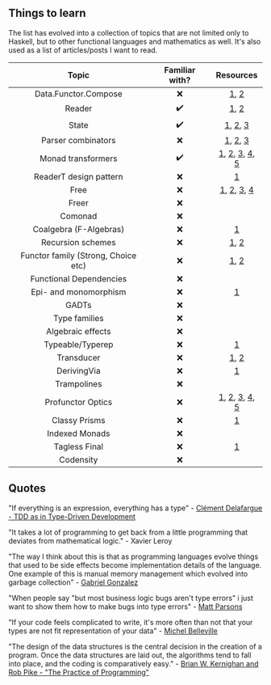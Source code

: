 ## Things to learn

The list has evolved into a collection of topics that are not limited only to Haskell, but to other functional languages and mathematics as well. It's also used as a list of articles/posts I want to read.

| Topic | Familiar with? | Resources |
|:-----:|:-----:| :-----:|
| Data.Functor.Compose | :x: | [1](https://hackage.haskell.org/package/transformers-0.3.0.0/docs/Data-Functor-Compose.html), [2](https://medium.com/@fintan.halpenny/compose-tetris-196b70035aff) |
| Reader | :heavy_check_mark: | [1](http://haskellbook.com/), [2](https://blog.ssanj.net/posts/2014-09-23-A-Simple-Reader-Monad-Example.html) |
| State | :heavy_check_mark: | [1](http://haskellbook.com/), [2](https://egghead.io/courses/state-monad-in-javascript), [3](https://blog.bitsrc.io/stateful-monads-in-javascript-part-1-f772ac26195c) |
| Parser combinators | :x: | [1](http://haskellbook.com/), [2](https://gist.github.com/yelouafi/556e5159e869952335e01f6b473c4ec1), [3](https://hackernoon.com/arcsecond-parsing-in-javascript-made-easy-af1894bdcec9) |
| Monad transformers | :heavy_check_mark: | [1](http://haskellbook.com/), [2](https://mmhaskell.com/blog/2017/3/6/making-sense-of-multiple-monads), [3](https://robots.thoughtbot.com/refactoring-to-a-monad-transformer-stack), [4](https://www.youtube.com/watch?v=NpwP01Z0pWQ), [5](https://www.youtube.com/watch?v=GZPup5Iuaqw) |
| ReaderT design pattern | :x: | [1](https://www.fpcomplete.com/blog/2017/06/readert-design-pattern) |
| Free | :x: | [1](http://www.parsonsmatt.org/2017/09/22/what_does_free_buy_us.html), [2](https://www.youtube.com/watch?v=rP_JoHKFNJo), [3](http://www.haskellforall.com/2012/06/you-could-have-invented-free-monads.html), [4](http://www.haskellforall.com/2012/07/purify-code-using-free-monads.html) |
| Freer | :x: | |
| Comonad | :x: | |
| Coalgebra (F-Algebras) | :x: | [1](https://stackoverflow.com/a/16022059/4709004) |
| Recursion schemes | :x: | [1](https://github.com/passy/awesome-recursion-schemes), [2](https://blog.sumtypeofway.com/an-introduction-to-recursion-schemes/) |
| Functor family (Strong, Choice etc) | :x: | [1](http://lambdajam.yowconference.com.au/slides/yowlambdajam2017/Wilson-ExtendedFunctoFamily.pdf), [2](https://www.youtube.com/watch?v=IJ_bVVsQhvc) |
| Functional Dependencies | :x: | |
| Epi- and monomorphism | :x: | [1](https://www.johndcook.com/blog/2018/08/25/epi-and-mono/)
| GADTs | :x: | |
| Type families | :x: | |
| Algebraic effects | :x: | |
| Typeable/Typerep | :x: | [1](https://sras.me/haskell/what-the-heck-is-typeable.html) |
| Transducer | :x: | [1](https://medium.com/@MimiLiou77/intuitive-transducer-in-javascript-f358d3fe53d), [2](https://medium.com/javascript-scene/transducers-efficient-data-processing-pipelines-in-javascript-7985330fe73d) |
| DerivingVia | :x: | [1](https://www.tweag.io/posts/2018-10-04-capability.html)
| Trampolines | :x: | |
| Profunctor Optics | :x: | [1](https://lens-by-example.chrispenner.ca/articles/traversals/writing-traversals), [2](https://lens-by-example.chrispenner.ca/articles/prisms/overview), [3](https://jappieklooster.nl/lens-into-wrapped-newtypes.html), [4](https://github.com/hablapps/DontFearTheProfunctorOptics), [5](https://medium.com/@gcanti/introduction-to-optics-lenses-and-prisms-3230e73bfcfe) |
| Classy Prisms | :x: | [1](https://www.parsonsmatt.org/2018/11/03/trouble_with_typed_errors.html) |
| Indexed Monads | :x: | |
| Tagless Final | :x: | [1](https://serokell.io/blog/2018/12/07/tagless-final) |
| Codensity | :x: | 

## Quotes

"If everything is an expression, everything has a type" - [Clément Delafargue - TDD as in Type-Driven Development](https://www.youtube.com/watch?v=H8JXQPCvTw8&t=11m50s)

"It takes a lot of programming to get back from a little programming that deviates from mathematical logic." - Xavier Leroy

"The way I think about this is that as programming languages evolve things that used to be side effects become implementation details of the language.  One example of this is manual memory management which evolved into garbage collection" - [Gabriel Gonzalez](https://twitter.com/GabrielG439/status/1028418658287190017)

"When people say "but most business logic bugs aren't type errors" i just want to show them how to make bugs into type errors" - [Matt Parsons](https://twitter.com/mattoflambda/status/1008735243581288449)

"If your code feels complicated to write, it's more often than not that your types are not fit representation of your data" - [Michel Belleville](https://elmlang.slack.com/archives/C0CJ671HU/p1541581801316400)

"The design of the data structures is the central decision in the creation of a program. Once the data structures are laid out, the algorithms tend to fall into place, and the coding is comparatively easy." - [Brian W. Kernighan and Rob Pike  - "The Practice of Programming"](http://ptgmedia.pearsoncmg.com/images/9780201615869/samplepages/020161586X.pdf)
